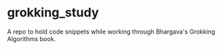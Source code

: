 # grokking_study
A repo to hold code snippets while working through Bhargava's Grokking Algorithms book. 
